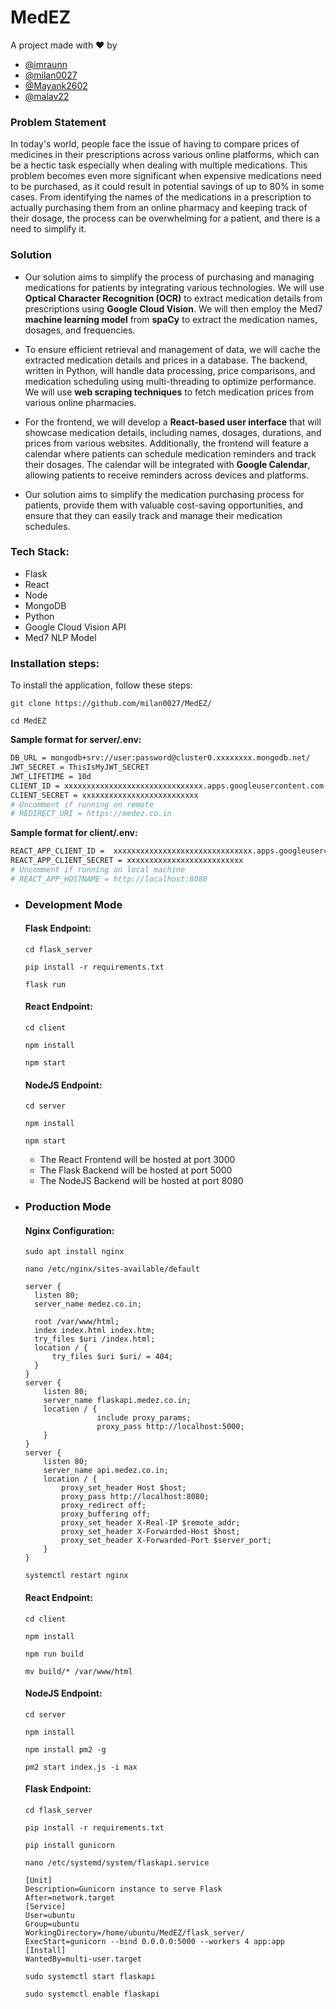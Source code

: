 # MedEZ
A project made with ❤️ by
- [@imraunn](https://github.com/imraunn)
- [@milan0027](https://github.com/milan0027)
- [@Mayank2602](https://github.com/Mayank2602)
- [@malav22](https://github.com/malav22)

### Problem Statement
In today's world, people face the issue of having to compare prices of medicines in their prescriptions across various online platforms, which can be a hectic task especially when dealing with multiple medications. This problem becomes even more significant when expensive medications need to be purchased, as it could result in potential savings of up to 80% in some cases. From identifying the names of the medications in a prescription to actually purchasing them from an online pharmacy and keeping track of their dosage, the process can be overwhelming for a patient, and there is a need to simplify it.

### Solution
- Our solution aims to simplify the process of purchasing and managing medications for patients by integrating various technologies. We will use **Optical Character Recognition (OCR)** to extract medication details from prescriptions using **Google Cloud Vision**. We will then employ the Med7 **machine learning model** from **spaCy** to extract the medication names, dosages, and frequencies.

- To ensure efficient retrieval and management of data, we will cache the extracted medication details and prices in a database. The backend, written in Python, will handle data processing, price comparisons, and medication scheduling using multi-threading to optimize performance. We will use **web scraping techniques** to fetch medication prices from various online pharmacies.

- For the frontend, we will develop a **React-based user interface** that will showcase medication details, including names, dosages, durations, and prices from various websites. Additionally, the frontend will feature a calendar where patients can schedule medication reminders and track their dosages. The calendar will be integrated with **Google Calendar**, allowing patients to receive reminders across devices and platforms.

- Our solution aims to simplify the medication purchasing process for patients, provide them with valuable cost-saving opportunities, and ensure that they can easily track and manage their medication schedules.
### Tech Stack:
- Flask
- React
- Node
- MongoDB
- Python
- Google Cloud Vision API
- Med7 NLP Model
### Installation steps:
To install the application, follow these steps:
``` 
git clone https://github.com/milan0027/MedEZ/
```
```
cd MedEZ
```
**Sample format for server/.env:**
```bash
DB_URL = mongodb+srv://user:password@cluster0.xxxxxxxx.mongodb.net/
JWT_SECRET = ThisIsMyJWT_SECRET
JWT_LIFETIME = 10d
CLIENT_ID = xxxxxxxxxxxxxxxxxxxxxxxxxxxxxxx.apps.googleusercontent.com
CLIENT_SECRET = xxxxxxxxxxxxxxxxxxxxxxxxxx
# Uncomment if running on remote
# REDIRECT_URI = https://medez.co.in
```
**Sample format for client/.env:**
```bash
REACT_APP_CLIENT_ID =  xxxxxxxxxxxxxxxxxxxxxxxxxxxxxxx.apps.googleusercontent.com
REACT_APP_CLIENT_SECRET = xxxxxxxxxxxxxxxxxxxxxxxxxx
# Uncomment if running on local machine
# REACT_APP_HOSTNAME = http://localhost:8080
```
- ### Development Mode
  #### Flask Endpoint:
  ```
  cd flask_server
  ```
  ```
  pip install -r requirements.txt
  ```
  ```
  flask run
  ```

  #### React Endpoint:
  ```
  cd client
  ```
  ```
  npm install
  ```
  ```
  npm start
  ```

  #### NodeJS Endpoint:
  ```
  cd server
  ```
  ```
  npm install
  ```
  ```
  npm start
  ```
  - The React Frontend will be hosted at port 3000 
  - The Flask Backend will be hosted at port 5000
  - The NodeJS Backend will be hosted at port 8080
- ### Production Mode
  #### Nginx Configuration:
  ```
  sudo apt install nginx
  ```
  ```
  nano /etc/nginx/sites-available/default
  ```

  ```
  server {
    listen 80;
    server_name medez.co.in;

    root /var/www/html;
    index index.html index.htm;
    try_files $uri /index.html;
    location / {
        try_files $uri $uri/ = 404;
    }
  }
  server {
      listen 80;
      server_name flaskapi.medez.co.in;
      location / {
                  include proxy_params;
                  proxy_pass http://localhost:5000;
      }
  }
  server {
      listen 80;
      server_name api.medez.co.in;
      location / {
          proxy_set_header Host $host;
          proxy_pass http://localhost:8080;
          proxy_redirect off;
          proxy_buffering off;
          proxy_set_header X-Real-IP $remote_addr;
          proxy_set_header X-Forwarded-Host $host;
          proxy_set_header X-Forwarded-Port $server_port;
      }
  }
  ```
  ```
  systemctl restart nginx
  ```
  #### React Endpoint:
  ```
  cd client
  ```
  ```
  npm install
  ```
  ```
  npm run build
  ```
  ```
  mv build/* /var/www/html
  ```
  #### NodeJS Endpoint:
  ```
  cd server
  ```
  ```
  npm install
  ```
  ```
  npm install pm2 -g
  ```
  ```
  pm2 start index.js -i max
  ```
  #### Flask Endpoint:
  ```
  cd flask_server
  ```
  ```
  pip install -r requirements.txt
  ```
  ```
  pip install gunicorn
  ```
  ```
  nano /etc/systemd/system/flaskapi.service
  ```
  ```
  [Unit]
  Description=Gunicorn instance to serve Flask
  After=network.target
  [Service]
  User=ubuntu
  Group=ubuntu
  WorkingDirectory=/home/ubuntu/MedEZ/flask_server/
  ExecStart=gunicorn --bind 0.0.0.0:5000 --workers 4 app:app
  [Install]
  WantedBy=multi-user.target
  ```
  ```
  sudo systemctl start flaskapi
  ```
  ```
  sudo systemctl enable flaskapi
  ```
